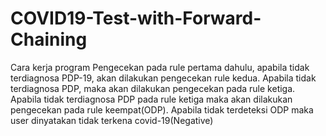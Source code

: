 # COVID19-Test-with-Forward-Chaining

  Cara kerja program
        Pengecekan pada rule pertama dahulu, apabila tidak terdiagnosa PDP-19,
        akan dilakukan pengecekan rule kedua.
        Apabila tidak terdiagnosa PDP, maka akan dilakukan pengecekan pada rule ketiga. 
        Apabila tidak terdiagnosa PDP pada rule ketiga maka akan dilakukan pengecekan pada rule keempat(ODP).
        Apabila tidak terdeteksi ODP maka user dinyatakan tidak terkena covid-19(Negative)
